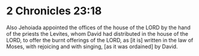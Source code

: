 # 2 Chronicles 23:18

Also Jehoiada appointed the offices of the house of the LORD by the hand of the priests the Levites, whom David had distributed in the house of the LORD, to offer the burnt offerings of the LORD, as [it is] written in the law of Moses, with rejoicing and with singing, [as it was ordained] by David.